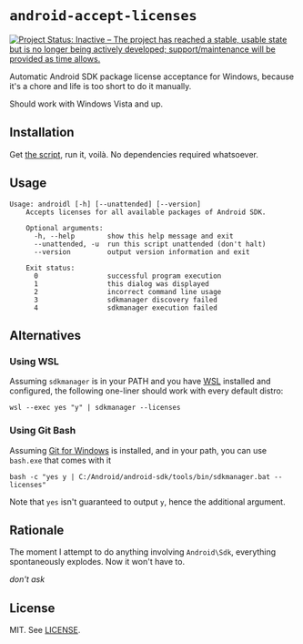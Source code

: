 # ``android-accept-licenses``

[![Project Status: Inactive – The project has reached a stable, usable state but is no longer being actively developed; support/maintenance will be provided as time allows.](https://www.repostatus.org/badges/latest/inactive.svg)](https://www.repostatus.org/#inactive)

Automatic Android SDK package license acceptance for Windows, because it's
a chore and life is too short to do it manually.

Should work with Windows Vista and up.

## Installation

Get [the script](./androidl.cmd), run it, voilà. No dependencies required
whatsoever.

## Usage

```
Usage: androidl [-h] [--unattended] [--version]
    Accepts licenses for all available packages of Android SDK.

    Optional arguments:
      -h, --help        show this help message and exit
      --unattended, -u  run this script unattended (don't halt)
      --version         output version information and exit

    Exit status:
      0                 successful program execution
      1                 this dialog was displayed
      2                 incorrect command line usage
      3                 sdkmanager discovery failed
      4                 sdkmanager execution failed
```

## Alternatives

### Using WSL

Assuming `sdkmanager` is in your PATH and you have [WSL][1] installed and
configured, the following one-liner should work with every default distro:

```batchfile
wsl --exec yes "y" | sdkmanager --licenses
```

### Using Git Bash

Assuming [Git for Windows](https://github.com/git-for-windows/git) is installed, and in your path, you can use `bash.exe` that comes with it

```batchfile
bash -c "yes y | C:/Android/android-sdk/tools/bin/sdkmanager.bat --licenses"
```

Note that `yes` isn't guaranteed to output `y`, hence the additional argument.

## Rationale

The moment I attempt to do anything involving `Android\Sdk`, everything
spontaneously explodes. Now it won't have to.

*don't ask*

## License

MIT. See [LICENSE](./LICENSE).

[1]: https://docs.microsoft.com/en-us/windows/wsl/about
